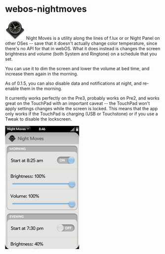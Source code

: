 # webos-nightmoves
![nightmoves-icon](https://raw.githubusercontent.com/codepoet80/webos-nightmoves/master/icon.png "Night Moves Icon")
Night Moves is a utility along the lines of f.lux or or Night Panel on other OSes -- save that it doesn't actually change color temperature, since there's no API for that in webOS. What it does instead is changes the screen brightness and volume (both System and Ringtone) on a schedule that you set.

You can use it to dim the screen and lower the volume at bed time, and increase them again in the morning.

As of 0.1.5, you can also disable data and notifications at night, and re-enable them in the morning.

It currently works perfectly on the Pre3, probably works on Pre2, and works great on the TouchPad with an important caveat -- the TouchPad won't apply settings changes while the screen is locked. This means that the app only works if the TouchPad is charging (USB or Touchstone) or if you use a Tweak to disable the lockscreen.

<img src="https://raw.githubusercontent.com/codepoet80/webos-nightmoves/master/screenshot.png" height="400" alt="Night Moves Screenshot">

